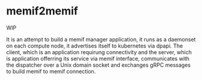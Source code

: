# memif2memif

WIP

It is an attempt to build a memif manager application, it runs as a daemonset on each compute node, it advertises itself to kubernetes via dpapi. The client, which is an application requirung connectivity and the server, which is application offerring its service via memif interface, communicates with the dispatcher over a Unix domain socket and exchanges gRPC messages to build memif to memif connection.

